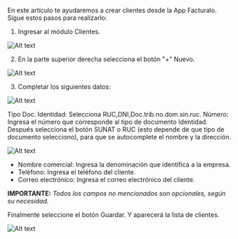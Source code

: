 En este artículo te ayudaremos a crear clientes desde la App Facturalo. Sigue estos pasos para realizarlo:

1. Ingresar al módulo Clientes.

![Alt text](img/Clientes.jpg)

2. En la parte superior derecha selecciona el botón "+" Nuevo.

![Alt text](img/app8.jpeg)

3. Completar los siguientes datos:

![Alt text](img/app9.jpeg)

Tipo Doc. Identidad: Selecciona RUC,DNI,Doc.trib.no.dom.sin.ruc.
Número: Ingresa el número que corresponde al tipo de documento Identidad. Después selecciona el botón SUNAT o RUC (esto depende de que tipo de documento selecciono), para que se autocomplete el nombre y la dirección.

![Alt text](img/app10.jpeg)

- Nombre comercial: Ingresa la denominación que identifica a la empresa.
- Teléfono: Ingresa el teléfono del cliente.
- Correo electrónico: Ingresa el correo electrónico del cliente.

**IMPORTANTE:**
*Todos los campos no mencionados son opcionales, según su necesidad.*

Finalmente seleccione el botón Guardar. Y aparecerá la lista de clientes.

![Alt text](img/app11.jpeg)
